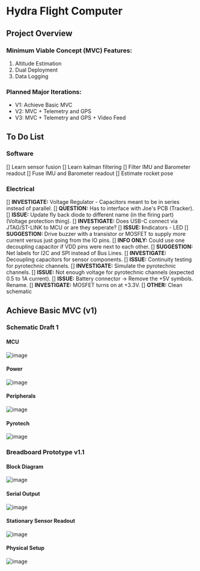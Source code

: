 # Hydra Flight Computer

## Project Overview
### Minimum Viable Concept (MVC) Features:
1. Altitude Estimation
2. Dual Deployment
3. Data Logging

### Planned Major Iterations:
- V1: Achieve Basic MVC
- V2: MVC + Telemetry and GPS
- V3: MVC + Telemetry and GPS + Video Feed

## To Do List

### Software
[] Learn sensor fusion
[] Learn kalman filtering
[] Filter IMU and Barometer readout
[] Fuse IMU and Barometer readout
[] Estimate rocket pose

### Electrical
[] **INVESTIGATE:** Voltage Regulator - Capacitors meant to be in series instead of parallel.
[] **QUESTION:** Has to interface with Joe's PCB (Tracker).
[] **ISSUE:** Update fly back diode to different name (in the firing part) (Voltage protection thing).
[] **INVESTIGATE:** Does USB-C connect via JTAG/ST-LINK to MCU or are they seperate?
[] **ISSUE: I**indicators - LED
[] **SUGGESTION:** Drive buzzer with a transistor or MOSFET to supply more current versus just going from the IO pins.
[] **INFO ONLY:** Could use one decoupling capacitor if VDD pins were next to each other.
[] **SUGGESTION:** Net labels for I2C and SPI instead of Bus Lines.
[] **INVESTIGATE:** Decoupling capacitors for sensor components.
[] **ISSUE:** Continuity testing for pyrotechnic channels.
[] **INVESTIGATE:** Simulate the pyrotechnic channels.
[] **ISSUE:** Not enough voltage for pyrotechnic channels (expected 0.5 to 1A current).
[] **ISSUE:** Battery connector -> Remove the +5V symbols. Rename.
[] **INVESTIGATE:** MOSFET turns on at +3.3V.
[] **OTHER:** Clean schematic


## Achieve Basic MVC (v1)

### Schematic Draft 1

#### MCU
![image](https://github.com/user-attachments/assets/71e538f5-2c2c-45b5-b931-c62fb47d806f)

#### Power
![image](https://github.com/user-attachments/assets/d0687ab8-0100-4bc4-a931-971549e5f13b)

#### Peripherals
![image](https://github.com/user-attachments/assets/5f05c6f8-0901-483f-8ad9-0f1ccb8f340e)

#### Pyrotech
![image](https://github.com/user-attachments/assets/9505ffbd-1364-4005-b4e1-ca8460528ac2)

### Breadboard Prototype v1.1

#### Block Diagram
![image](https://github.com/user-attachments/assets/51bd0848-5fb7-4b26-a7a0-a43811c4bb36)

#### Serial Output
![image](https://github.com/user-attachments/assets/18f54629-b74a-4086-9311-96f9ce86077a)

#### Stationary Sensor Readout
![image](https://github.com/user-attachments/assets/16077b3a-ba7b-4dec-b253-1d564a5cbece)

#### Physical Setup
![image](https://github.com/user-attachments/assets/a78cfd2f-710b-43f6-b6cc-e33092d11337)
